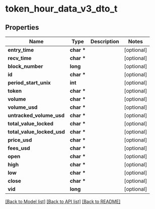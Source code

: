 # token_hour_data_v3_dto_t

## Properties
Name | Type | Description | Notes
------------ | ------------- | ------------- | -------------
**entry_time** | **char \*** |  | [optional] 
**recv_time** | **char \*** |  | [optional] 
**block_number** | **long** |  | [optional] 
**id** | **char \*** |  | [optional] 
**period_start_unix** | **int** |  | [optional] 
**token** | **char \*** |  | [optional] 
**volume** | **char \*** |  | [optional] 
**volume_usd** | **char \*** |  | [optional] 
**untracked_volume_usd** | **char \*** |  | [optional] 
**total_value_locked** | **char \*** |  | [optional] 
**total_value_locked_usd** | **char \*** |  | [optional] 
**price_usd** | **char \*** |  | [optional] 
**fees_usd** | **char \*** |  | [optional] 
**open** | **char \*** |  | [optional] 
**high** | **char \*** |  | [optional] 
**low** | **char \*** |  | [optional] 
**close** | **char \*** |  | [optional] 
**vid** | **long** |  | [optional] 

[[Back to Model list]](../README.md#documentation-for-models) [[Back to API list]](../README.md#documentation-for-api-endpoints) [[Back to README]](../README.md)


